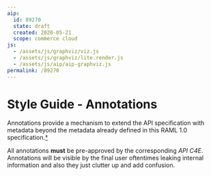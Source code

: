```yaml
---
aip:
  id: 89270
  state: draft
  created: 2020-05-21
  scope: commerce cloud
js:
  - /assets/js/graphviz/viz.js
  - /assets/js/graphviz/lite.render.js
  - /assets/js/aip/aip-graphviz.js
permalink: /89270
---
```


# Style Guide - Annotations

Annotations provide a mechanism to extend the API specification with metadata beyond the metadata already defined in this RAML 1.0 specification.[†](https://github.com/raml-org/raml-spec/blob/master/versions/raml-10/raml-10.md#annotations)  
  
All annotations **must** be pre-approved by the corresponding _API C4E_. Annotations will be visible by the final user oftentimes leaking internal information and also they just clutter up and add confusion.

